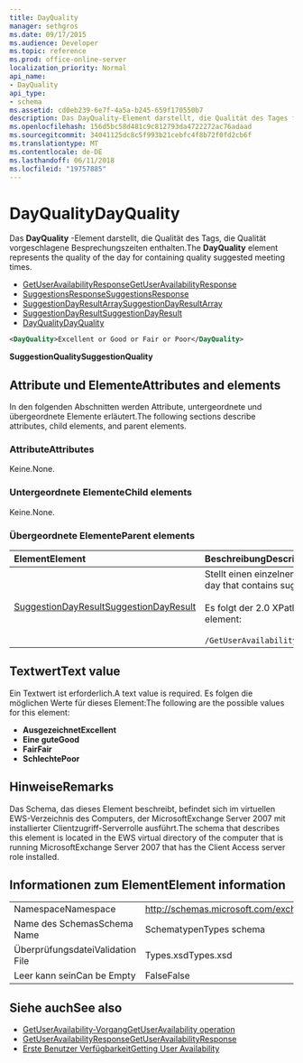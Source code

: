 ```yaml
---
title: DayQuality
manager: sethgros
ms.date: 09/17/2015
ms.audience: Developer
ms.topic: reference
ms.prod: office-online-server
localization_priority: Normal
api_name:
- DayQuality
api_type:
- schema
ms.assetid: cd0eb239-6e7f-4a5a-b245-659f170550b7
description: Das DayQuality-Element darstellt, die Qualität des Tages für, wie oft Qualität vorgeschlagenen Besprechung enthält.
ms.openlocfilehash: 156d5bc58d481c9c812793da4722272ac76adaad
ms.sourcegitcommit: 34041125dc8c5f993b21cebfc4f8b72f0fd2cb6f
ms.translationtype: MT
ms.contentlocale: de-DE
ms.lasthandoff: 06/11/2018
ms.locfileid: "19757885"
---
```

# <a name="dayquality"></a><span data-ttu-id="fc27b-103">DayQuality</span><span class="sxs-lookup"><span data-stu-id="fc27b-103">DayQuality</span></span>

<span data-ttu-id="fc27b-104">Das **DayQuality** -Element darstellt, die Qualität des Tags, die Qualität vorgeschlagene Besprechungszeiten enthalten.</span><span class="sxs-lookup"><span data-stu-id="fc27b-104">The **DayQuality** element represents the quality of the day for containing quality suggested meeting times.</span></span> 
  
- [<span data-ttu-id="fc27b-105">GetUserAvailabilityResponse</span><span class="sxs-lookup"><span data-stu-id="fc27b-105">GetUserAvailabilityResponse</span></span>](getuseravailabilityresponse.md)  
- [<span data-ttu-id="fc27b-106">SuggestionsResponse</span><span class="sxs-lookup"><span data-stu-id="fc27b-106">SuggestionsResponse</span></span>](suggestionsresponse.md) 
- [<span data-ttu-id="fc27b-107">SuggestionDayResultArray</span><span class="sxs-lookup"><span data-stu-id="fc27b-107">SuggestionDayResultArray</span></span>](suggestiondayresultarray.md)  
- [<span data-ttu-id="fc27b-108">SuggestionDayResult</span><span class="sxs-lookup"><span data-stu-id="fc27b-108">SuggestionDayResult</span></span>](suggestiondayresult.md) 
- [<span data-ttu-id="fc27b-109">DayQuality</span><span class="sxs-lookup"><span data-stu-id="fc27b-109">DayQuality</span></span>](dayquality.md)
  
```xml
<DayQuality>Excellent or Good or Fair or Poor</DayQuality>
```

<span data-ttu-id="fc27b-110">**SuggestionQuality**</span><span class="sxs-lookup"><span data-stu-id="fc27b-110">**SuggestionQuality**</span></span>

## <a name="attributes-and-elements"></a><span data-ttu-id="fc27b-111">Attribute und Elemente</span><span class="sxs-lookup"><span data-stu-id="fc27b-111">Attributes and elements</span></span>

<span data-ttu-id="fc27b-112">In den folgenden Abschnitten werden Attribute, untergeordnete und übergeordnete Elemente erläutert.</span><span class="sxs-lookup"><span data-stu-id="fc27b-112">The following sections describe attributes, child elements, and parent elements.</span></span>
  
### <a name="attributes"></a><span data-ttu-id="fc27b-113">Attribute</span><span class="sxs-lookup"><span data-stu-id="fc27b-113">Attributes</span></span>

<span data-ttu-id="fc27b-114">Keine.</span><span class="sxs-lookup"><span data-stu-id="fc27b-114">None.</span></span>
  
### <a name="child-elements"></a><span data-ttu-id="fc27b-115">Untergeordnete Elemente</span><span class="sxs-lookup"><span data-stu-id="fc27b-115">Child elements</span></span>

<span data-ttu-id="fc27b-116">Keine.</span><span class="sxs-lookup"><span data-stu-id="fc27b-116">None.</span></span>
  
### <a name="parent-elements"></a><span data-ttu-id="fc27b-117">Übergeordnete Elemente</span><span class="sxs-lookup"><span data-stu-id="fc27b-117">Parent elements</span></span>

|<span data-ttu-id="fc27b-118">**Element**</span><span class="sxs-lookup"><span data-stu-id="fc27b-118">**Element**</span></span>|<span data-ttu-id="fc27b-119">**Beschreibung**</span><span class="sxs-lookup"><span data-stu-id="fc27b-119">**Description**</span></span>|
|:-----|:-----|
|[<span data-ttu-id="fc27b-120">SuggestionDayResult</span><span class="sxs-lookup"><span data-stu-id="fc27b-120">SuggestionDayResult</span></span>](suggestiondayresult.md) <br/> |<span data-ttu-id="fc27b-121">Stellt einen einzelnen Tag, der Zeiten der vorgeschlagenen Besprechung enthält.</span><span class="sxs-lookup"><span data-stu-id="fc27b-121">Represents a single day that contains suggested meeting times.</span></span>  <br/><br/><span data-ttu-id="fc27b-122">Es folgt der 2.0 XPath-Ausdruck, der dieses Element:</span><span class="sxs-lookup"><span data-stu-id="fc27b-122">The following is the XPath 2.0 expression to this element:</span></span><br/><br/>`/GetUserAvailabilityResponse/SuggestionsResponse/SuggestionDayResultArray/SuggestionDayResult[i]` <br/> |
   
## <a name="text-value"></a><span data-ttu-id="fc27b-123">Textwert</span><span class="sxs-lookup"><span data-stu-id="fc27b-123">Text value</span></span>

<span data-ttu-id="fc27b-124">Ein Textwert ist erforderlich.</span><span class="sxs-lookup"><span data-stu-id="fc27b-124">A text value is required.</span></span> <span data-ttu-id="fc27b-125">Es folgen die möglichen Werte für dieses Element:</span><span class="sxs-lookup"><span data-stu-id="fc27b-125">The following are the possible values for this element:</span></span>
  
- <span data-ttu-id="fc27b-126">**Ausgezeichnet**</span><span class="sxs-lookup"><span data-stu-id="fc27b-126">**Excellent**</span></span>   
- <span data-ttu-id="fc27b-127">**Eine gute**</span><span class="sxs-lookup"><span data-stu-id="fc27b-127">**Good**</span></span>    
- <span data-ttu-id="fc27b-128">**Fair**</span><span class="sxs-lookup"><span data-stu-id="fc27b-128">**Fair**</span></span>    
- <span data-ttu-id="fc27b-129">**Schlechte**</span><span class="sxs-lookup"><span data-stu-id="fc27b-129">**Poor**</span></span>
    
## <a name="remarks"></a><span data-ttu-id="fc27b-130">Hinweise</span><span class="sxs-lookup"><span data-stu-id="fc27b-130">Remarks</span></span>

<span data-ttu-id="fc27b-131">Das Schema, das dieses Element beschreibt, befindet sich im virtuellen EWS-Verzeichnis des Computers, der MicrosoftExchange Server 2007 mit installierter Clientzugriff-Serverrolle ausführt.</span><span class="sxs-lookup"><span data-stu-id="fc27b-131">The schema that describes this element is located in the EWS virtual directory of the computer that is running MicrosoftExchange Server 2007 that has the Client Access server role installed.</span></span>
  
## <a name="element-information"></a><span data-ttu-id="fc27b-132">Informationen zum Element</span><span class="sxs-lookup"><span data-stu-id="fc27b-132">Element information</span></span>

|||
|:-----|:-----|
|<span data-ttu-id="fc27b-133">Namespace</span><span class="sxs-lookup"><span data-stu-id="fc27b-133">Namespace</span></span>  <br/> |http://schemas.microsoft.com/exchange/services/2006/types  <br/> |
|<span data-ttu-id="fc27b-134">Name des Schemas</span><span class="sxs-lookup"><span data-stu-id="fc27b-134">Schema Name</span></span>  <br/> |<span data-ttu-id="fc27b-135">Schematypen</span><span class="sxs-lookup"><span data-stu-id="fc27b-135">Types schema</span></span>  <br/> |
|<span data-ttu-id="fc27b-136">Überprüfungsdatei</span><span class="sxs-lookup"><span data-stu-id="fc27b-136">Validation File</span></span>  <br/> |<span data-ttu-id="fc27b-137">Types.xsd</span><span class="sxs-lookup"><span data-stu-id="fc27b-137">Types.xsd</span></span>  <br/> |
|<span data-ttu-id="fc27b-138">Leer kann sein</span><span class="sxs-lookup"><span data-stu-id="fc27b-138">Can be Empty</span></span>  <br/> |<span data-ttu-id="fc27b-139">False</span><span class="sxs-lookup"><span data-stu-id="fc27b-139">False</span></span>  <br/> |
   
## <a name="see-also"></a><span data-ttu-id="fc27b-140">Siehe auch</span><span class="sxs-lookup"><span data-stu-id="fc27b-140">See also</span></span>

- [<span data-ttu-id="fc27b-141">GetUserAvailability-Vorgang</span><span class="sxs-lookup"><span data-stu-id="fc27b-141">GetUserAvailability operation</span></span>](getuseravailability-operation.md)  
- [<span data-ttu-id="fc27b-142">GetUserAvailabilityResponse</span><span class="sxs-lookup"><span data-stu-id="fc27b-142">GetUserAvailabilityResponse</span></span>](getuseravailabilityresponse.md)
- [<span data-ttu-id="fc27b-143">Erste Benutzer Verfügbarkeit</span><span class="sxs-lookup"><span data-stu-id="fc27b-143">Getting User Availability</span></span>](http://msdn.microsoft.com/library/d4133fcb-9b0f-4e6b-aadf-a389da83516a%28Office.15%29.aspx)

